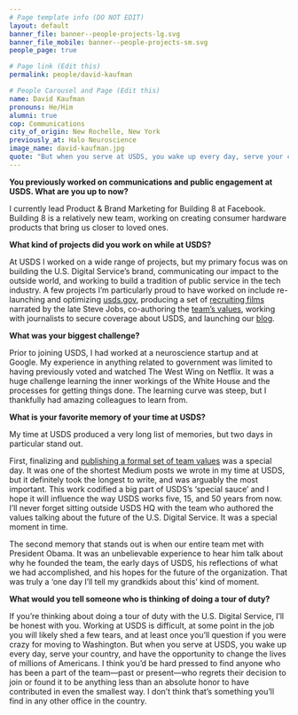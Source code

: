 ```yaml
---
# Page template info (DO NOT EDIT)
layout: default
banner_file: banner--people-projects-lg.svg
banner_file_mobile: banner--people-projects-sm.svg
people_page: true

# Page link (Edit this)
permalink: people/david-kaufman

# People Carousel and Page (Edit this)
name: David Kaufman
pronouns: He/Him
alumni: true
cop: Communications
city_of_origin: New Rochelle, New York
previously_at: Halo Neuroscience
image_name: david-kaufman.jpg
quote: "But when you serve at USDS, you wake up every day, serve your country, and have the opportunity to change the lives of millions of Americans."
---
```


**You previously worked on communications and public engagement at USDS. What are you up to now?**

I currently lead Product & Brand Marketing for Building 8 at Facebook. Building 8 is a relatively new team, working on creating consumer hardware products that bring us closer to loved ones.

**What kind of projects did you work on while at USDS?**

At USDS I worked on a wide range of projects, but my primary focus was on building the U.S. Digital Service’s brand, communicating our impact to the outside world, and working to build a tradition of public service in the tech industry. A few projects I’m particularly proud to have worked on include re-launching and optimizing [usds.gov](https://www.usds.gov/), producing a set of [recruiting films](https://www.youtube.com/watch?v=aGe5rEDv3g8) narrated by the late Steve Jobs, co-authoring the [team’s values](https://www.usds.gov/mission), working with journalists to secure coverage about USDS, and launching our [blog](https://medium.com/@USDigitalService).

**What was your biggest challenge?**

Prior to joining USDS, I had worked at a neuroscience startup and at Google. My experience in anything related to government was limited to having previously voted and watched The West Wing on Netflix. It was a huge challenge learning the inner workings of the White House and the processes for getting things done. The learning curve was steep, but I thankfully had amazing colleagues to learn from.

**What is your favorite memory of your time at USDS?**

My time at USDS produced a very long list of memories, but two days in particular stand out.

First, finalizing and [publishing a formal set of team values](https://medium.com/the-u-s-digital-service/our-values-1fc02b53598) was a special day. It was one of the shortest Medium posts we wrote in my time at USDS, but it definitely took the longest to write, and was arguably the most important. This work codified a big part of USDS’s ‘special sauce’ and I hope it will influence the way USDS works five, 15, and 50 years from now. I’ll never forget sitting outside USDS HQ with the team who authored the values talking about the future of the U.S. Digital Service. It was a special moment in time.

The second memory that stands out is when our entire team met with President Obama. It was an unbelievable experience to hear him talk about why he founded the team, the early days of USDS, his reflections of what we had accomplished, and his hopes for the future of the organization. That was truly a ‘one day I’ll tell my grandkids about this’ kind of moment.

**What would you tell someone who is thinking of doing a tour of duty?**

If you’re thinking about doing a tour of duty with the U.S. Digital Service, I’ll be honest with you. Working at USDS is difficult, at some point in the job you will likely shed a few tears, and at least once you’ll question if you were crazy for moving to Washington. But when you serve at USDS, you wake up every day, serve your country, and have the opportunity to change the lives of millions of Americans. I think you’d be hard pressed to find anyone who has been a part of the team—past or present—who regrets their decision to join or found it to be anything less than an absolute honor to have contributed in even the smallest way. I don’t think that’s something you’ll find in any other office in the country.
